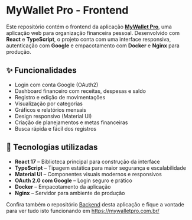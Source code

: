 # MyWallet Pro - Frontend

Este repositório contém o frontend da aplicação [**MyWallet Pro**](https://mywalletpro.com.br/), uma aplicação web para organização financeira pessoal. Desenvolvido com **React** e **TypeScript**, o projeto conta com uma interface responsiva, autenticação com **Google** e empacotamento com **Docker** e **Nginx** para produção.

## ✨ Funcionalidades

- Login com conta Google (OAuth2)
- Dashboard financeiro com receitas, despesas e saldo
- Registro e edição de movimentações
- Visualização por categorias
- Gráficos e relatórios mensais
- Design responsivo (Material UI)
- Criação de planejamentos e metas financeiras
- Busca rápida e fácil dos registros

## 🧰 Tecnologias utilizadas

- **React 17** – Biblioteca principal para construção da interface
- **TypeScript** – Tipagem estática para maior segurança e escalabilidade
- **Material UI** – Componentes visuais modernos e responsivos
- **OAuth 2.0 com Google** – Login seguro e prático
- **Docker** – Empacotamento da aplicação
- **Nginx** – Servidor para ambiente de produção

Confira também o repositório [Backend](https://github.com/gahh2001/financeiro-api) desta aplicação e fique a vontade para ver tudo isto funcionando em https://mywalletpro.com.br/
